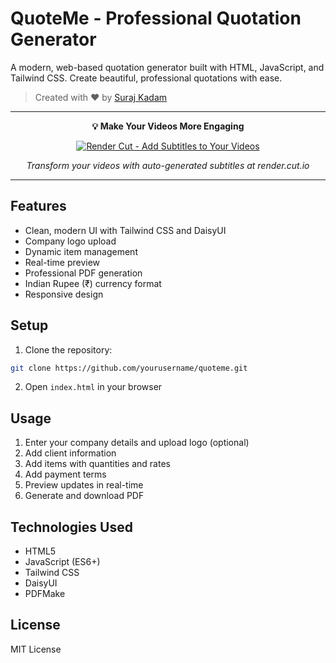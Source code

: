 # QuoteMe - Professional Quotation Generator

A modern, web-based quotation generator built with HTML, JavaScript, and Tailwind CSS. Create beautiful, professional quotations with ease.

> Created with ❤️ by [Suraj Kadam](https://github.com/yourusername)

---
<div align="center">
  <p><strong>💡 Make Your Videos More Engaging</strong></p>
  <a href="https://rendercut.io" target="_blank">
    <img src="https://img.shields.io/badge/Render%20Cut-Add%20Subtitles%20To%20Your%20Videos-FF4B4B?style=for-the-badge" alt="Render Cut - Add Subtitles to Your Videos" />
  </a>
  <p><em>Transform your videos with auto-generated subtitles at render.cut.io</em></p>
</div>

---

## Features

- Clean, modern UI with Tailwind CSS and DaisyUI
- Company logo upload
- Dynamic item management
- Real-time preview
- Professional PDF generation
- Indian Rupee (₹) currency format
- Responsive design

## Setup

1. Clone the repository:
```bash
git clone https://github.com/yourusername/quoteme.git
```

2. Open `index.html` in your browser

## Usage

1. Enter your company details and upload logo (optional)
2. Add client information
3. Add items with quantities and rates
4. Add payment terms
5. Preview updates in real-time
6. Generate and download PDF

## Technologies Used

- HTML5
- JavaScript (ES6+)
- Tailwind CSS
- DaisyUI
- PDFMake

## License

MIT License 

